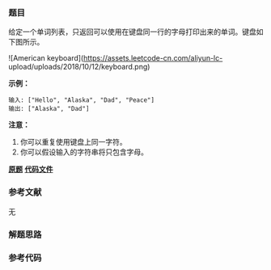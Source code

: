 ### 题目
给定一个单词列表，只返回可以使用在键盘同一行的字母打印出来的单词。键盘如下图所示。



![American keyboard](https://assets.leetcode-cn.com/aliyun-lc-
upload/uploads/2018/10/12/keyboard.png)



**示例：**

    
    
    输入: ["Hello", "Alaska", "Dad", "Peace"]
    输出: ["Alaska", "Dad"]
    



**注意：**

  1. 你可以重复使用键盘上同一字符。
  2. 你可以假设输入的字符串将只包含字母。

 **[原题](https://leetcode-cn.com/problems/keyboard-row/)**    **[代码文件]()**


### 参考文献
无

### 解题思路




### 参考代码

```go


```




